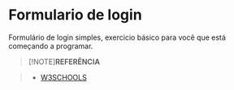 
# Formulario de login
Formulário de login simples, exercicio básico para você que está começando a programar.

> [!NOTE]**REFERÊNCIA**

 > - [W3SCHOOLS](https://www.w3schools.com/howto/tryit.asp?filename=tryhow_css_login_form)
